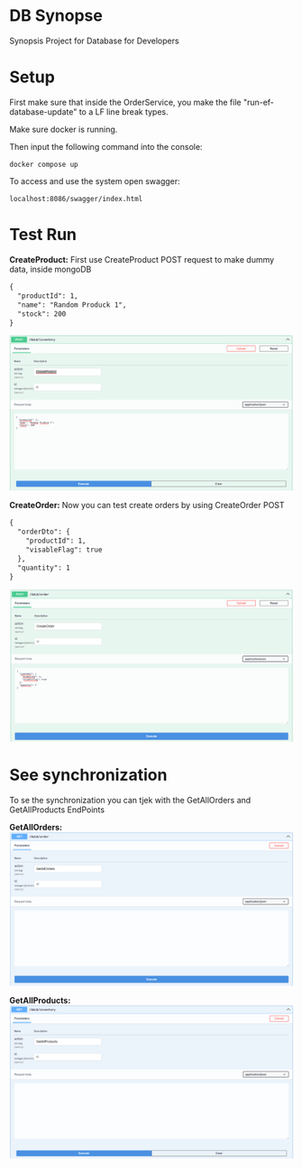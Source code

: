# DB Synopse
 Synopsis Project for Database for Developers

# Setup
First make sure that inside the OrderService, you make the file "run-ef-database-update" to a LF line break types.

Make sure docker is running.

Then input the following command into the console:

```
docker compose up
```
To access and use the system open swagger:
```
localhost:8086/swagger/index.html
```
# Test Run
**CreateProduct:** First use CreateProduct POST request to make dummy data, inside mongoDB
```
{
  "productId": 1,
  "name": "Random Produck 1",
  "stock": 200
}
```
![CreateProduct](https://github.com/AsbjrnJacobsen/DB-Synopse/blob/main/PNG/CreateProduct.png)

**CreateOrder:** Now you can test create orders by using CreateOrder POST
```
{
  "orderDto": {
    "productId": 1,
    "visableFlag": true
  },
  "quantity": 1
}
```
![CreateOrder](https://github.com/AsbjrnJacobsen/DB-Synopse/blob/main/PNG/CreateOrder.png)

# See synchronization
To se the synchronization you can tjek with the GetAllOrders and GetAllProducts EndPoints

**GetAllOrders:**
![GetAllOrders](https://github.com/AsbjrnJacobsen/DB-Synopse/blob/main/PNG/GetAllOrders.png)

**GetAllProducts:**
![GetAllProducts](https://github.com/AsbjrnJacobsen/DB-Synopse/blob/main/PNG/GetAllProducts.png)
